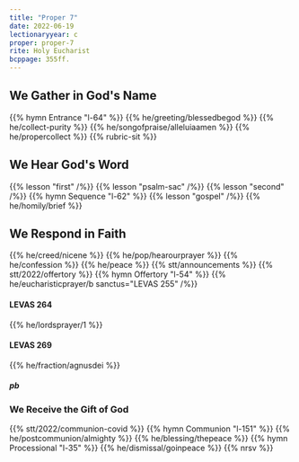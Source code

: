 ```yaml
---
title: "Proper 7"
date: 2022-06-19
lectionaryyear: c
proper: proper-7
rite: Holy Eucharist
bcppage: 355ff.
---
```


## We Gather in God's Name
{{% hymn Entrance "l-64" %}}
{{% he/greeting/blessedbegod %}}
{{% he/collect-purity %}}
{{% he/songofpraise/alleluiaamen %}}
{{% he/propercollect %}}
{{% rubric-sit %}}

## We Hear God's Word
{{% lesson "first" /%}}
{{% lesson "psalm-sac" /%}}
{{% lesson "second" /%}}
{{% hymn Sequence "l-62" %}}
{{% lesson "gospel" /%}}
{{% he/homily/brief %}}

## We Respond in Faith
{{% he/creed/nicene %}}
{{% he/pop/hearourprayer %}}
{{% he/confession %}}
{{% he/peace %}}
{{% stt/announcements %}}
{{% stt/2022/offertory %}}
{{% hymn Offertory "l-54" %}}
{{% he/eucharisticprayer/b sanctus="LEVAS 255" /%}}

#### LEVAS 264
{{% he/lordsprayer/1 %}}

#### LEVAS 269
{{% he/fraction/agnusdei %}}

##### pb
### We Receive the Gift of God
{{% stt/2022/communion-covid %}}
{{% hymn Communion "l-151" %}}
{{% he/postcommunion/almighty %}}
{{% he/blessing/thepeace %}}
{{% hymn Processional "l-35" %}}
{{% he/dismissal/goinpeace %}}
{{% nrsv %}}

